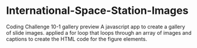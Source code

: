 # International-Space-Station-Images
Coding Challenge 10-1 gallery preview
A javascript app to create a gallery of slide images. applied a for loop that loops through an array of images and captions to create the HTML code for the figure elements.
